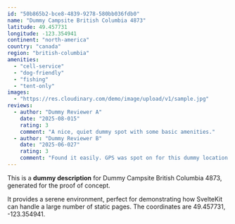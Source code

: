 ```yaml
---
id: "50b865b2-bce8-4839-9278-580bb036fdb0"
name: "Dummy Campsite British Columbia 4873"
latitude: 49.457731
longitude: -123.354941
continent: "north-america"
country: "canada"
region: "british-columbia"
amenities:
  - "cell-service"
  - "dog-friendly"
  - "fishing"
  - "tent-only"
images:
  - "https://res.cloudinary.com/demo/image/upload/v1/sample.jpg"
reviews:
  - author: "Dummy Reviewer A"
    date: "2025-08-015"
    rating: 3
    comment: "A nice, quiet dummy spot with some basic amenities."
  - author: "Dummy Reviewer B"
    date: "2025-06-027"
    rating: 3
    comment: "Found it easily. GPS was spot on for this dummy location."
---
```


This is a **dummy description** for Dummy Campsite British Columbia 4873, generated for the proof of concept.

It provides a serene environment, perfect for demonstrating how SvelteKit can handle a large number of static pages. The coordinates are 49.457731, -123.354941.
